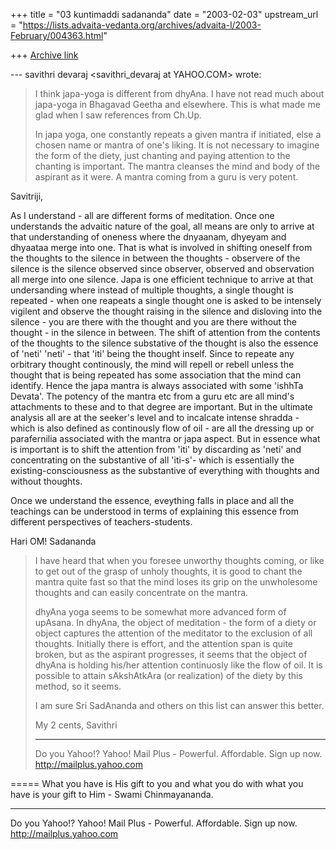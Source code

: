 +++
title = "03 kuntimaddi sadananda"
date = "2003-02-03"
upstream_url = "https://lists.advaita-vedanta.org/archives/advaita-l/2003-February/004363.html"

+++
[Archive link](https://lists.advaita-vedanta.org/archives/advaita-l/2003-February/004363.html)

--- savithri devaraj <savithri_devaraj at YAHOO.COM> wrote:

>
> I think japa-yoga is different from dhyAna. I have not
> read much about japa-yoga in Bhagavad Geetha and
> elsewhere. This is what made me glad when I saw
> references from Ch.Up.
>
> In japa yoga, one constantly repeats a given mantra if
> initiated, else a chosen name or mantra of one's
> liking. It is not necessary to imagine the form of the
> diety, just chanting and paying attention to the
> chanting is important. The mantra cleanses the mind
> and body of the aspirant as it were. A mantra coming
> from a guru is very potent.

Savitriji,

As I understand - all are different forms of meditation.  Once one
understands the advaitic nature of the goal, all means are only to
arrive at that understanding of oneness where the dnyaanam, dhyeyam and
dhyaataa merge into one.  That is what is involved in shifting oneself
from the thoughts to the silence in between the thoughts - observere of
the silence is the silence observed since observer, observed and
observation all merge into one silence.  Japa is one efficient technique
to arrive at that undersanding where instead of multiple thoughts, a
single thought is repeated - when one reapeats a single thought one is
asked to be intensely vigilent and observe the thought raising in the
silence and disloving into the silence  - you are there with the thought
and you are there without the thought - in the silence in between.  The
shift of attention from the contents of the thoughts to the silence
substative of the thought is also the essence of 'neti' 'neti' - that
'iti' being the thought inself. Since to repeate any orbitrary thought
continously, the mind will repell or rebell unless the thought that is
being repeated has some association that the mind can identify. Hence
the japa mantra is always associated with some 'ishhTa Devata'.  The
potency of the mantra etc from a guru etc are all mind's attachments to
these and to that degree are important.  But in the ultimate analysis
all are at the seeker's level and to incalcate intense shradda - which
is also defined as continously flow of oil - are all the dressing up or
parafernilia associated with the mantra or japa aspect.  But in essence
what is important is to shift the attention from 'iti' by discarding as
'neti' and concentrating on the substantive of all 'iti-s'- which is
essentially the existing-consciousness as the substantive of everything
with thoughts and without thoughts.

Once we understand the essence, eveything falls in place and all the
teachings can be understood in terms of explaining this essence from
different perspectives of teachers-students.

Hari OM!
Sadananda




>
> I have heard that when you foresee unworthy thoughts
> coming, or like to get out of the grasp of unholy
> thoughts, it is good to chant the mantra quite fast so
> that the mind loses its grip on the unwholesome
> thoughts and can easily concentrate on the mantra.
>
> dhyAna yoga seems to be somewhat more advanced form of
> upAsana. In dhyAna, the object of meditation - the
> form of a diety or object captures the attention of
> the meditator to the exclusion of all thoughts.
> Initially there is effort, and the attention span is
> quite broken, but as the aspirant progresses, it seems
> that the object of dhyAna is holding his/her attention
> continuosly like the flow of oil. It is possible to
> attain sAkshAtkAra (or realization) of the diety by
> this method, so it seems.
>
> I am sure Sri SadAnanda and others on this list can
> answer this better.
>
> My 2 cents,
> Savithri
>
> __________________________________________________
> Do you Yahoo!?
> Yahoo! Mail Plus - Powerful. Affordable. Sign up now.
> http://mailplus.yahoo.com


=====
What you have is His gift to you and what you do with what you have is your gift to Him - Swami Chinmayananda.

__________________________________________________
Do you Yahoo!?
Yahoo! Mail Plus - Powerful. Affordable. Sign up now.
http://mailplus.yahoo.com

